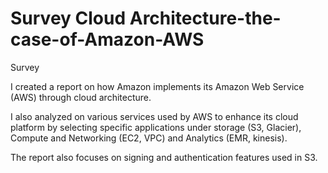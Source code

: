# Survey Cloud Architecture-the-case-of-Amazon-AWS
Survey

I created a report on how Amazon implements its Amazon Web Service (AWS) through cloud architecture. 

I also analyzed on various services used by AWS to enhance its cloud platform by selecting specific 
applications under storage (S3, Glacier), Compute and Networking (EC2, VPC) and Analytics (EMR, kinesis). 

The report also focuses on signing and authentication features used in S3.
